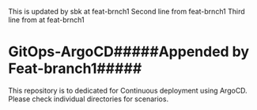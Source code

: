 This is updated by sbk at feat-brnch1
Second line from feat-brnch1
Third line from at feat-brnch1

# GitOps-ArgoCD#####Appended by Feat-branch1#####

This repository is to dedicated for Continuous deployment using ArgoCD. 
Please check individual directories for scenarios. 
